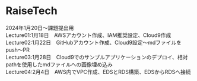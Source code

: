 # RaiseTech
2024年1月20日～課題提出用  
Lecture01:1月18日　AWSアカウント作成、IAM推奨設定、Cloud9作成  
Lecture02:1月22日　GitHubアカウント作成、Cloud9設定～mdファイルをpush～PR  
Lecture03:1月28日　Cloud9でのサンプルアプリケーションのデプロイ、相対pathを使用したmdファイルへの画像埋め込み  
Lecture04:2月4日　AWS内でVPC作成、EDSとRDS構築、EDSからRDSへ接続  
